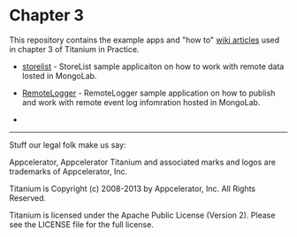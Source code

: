 <h1>Chapter 3</h1>


This repository contains the example apps and "how to" [wiki articles](https://github.com/TiProBook/Chapter-3-Examples/wiki) used in chapter 3 of Titanium in Practice.


* [storelist](https://github.com/TiProBook/Chapter-3-Examples/tree/master/storelist) - StoreList sample applicaiton on how to work with remote data losted in MongoLab.

* [RemoteLogger](https://github.com/TiProBook/Chapter-3-Examples/tree/master/RemoteLogger) - RemoteLogger sample application on how to publish and work with remote event log infomration hosted in MongoLab.
* 

----------------------------------
Stuff our legal folk make us say:

Appcelerator, Appcelerator Titanium and associated marks and logos are 
trademarks of Appcelerator, Inc. 

Titanium is Copyright (c) 2008-2013 by Appcelerator, Inc. All Rights Reserved.

Titanium is licensed under the Apache Public License (Version 2). Please
see the LICENSE file for the full license.





